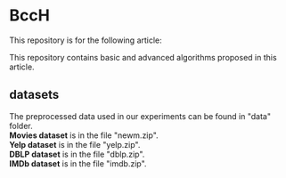 # BccH
This repository is for the following article:

This repository contains basic and advanced algorithms proposed in this article. 
## datasets
The preprocessed data used in our experiments can be found in "data" folder. <br />
**Movies dataset** is in the file "newm.zip". <br />
**Yelp dataset** is in the file "yelp.zip". <br />
**DBLP dataset** is in the file "dblp.zip". <br />
**IMDb dataset** is in the file "imdb.zip". <br />

